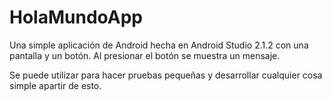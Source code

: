 # HolaMundoApp

Una simple aplicación de Android hecha en Android Studio 2.1.2 con una pantalla y un botón. Al presionar el botón se muestra un mensaje.

Se puede utilizar para hacer pruebas pequeñas y desarrollar cualquier cosa simple apartir de esto.
